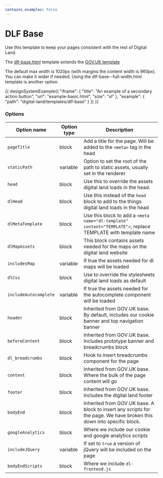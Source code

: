```yaml
---
contains_examples: False
---
```

# DLF Base

Use this template to keep your pages consistent with the rest of Digital Land.

The [dlf-base.html]() template extends the [GOV.UK template]()

The default max width is 1020px (with margins the content width is 960px). You can make it wider if needed. Using the dlf-base--full-width.html template is another option.

{{ designSystemExample({
"iframe": {
    "title": "An example of a secondary action button",
    "url": "example-basic.html",
    "size": "xl"
},
"example": {
    "path": "digital-land/templates/dlf-base"
}
}) }}

### Options

| Option name  | Option type  | Description |
| ----------- | ----------- | ----------- |
| `pageTitle`  | block      | Add a title for the page. Will be added to the `<meta>` tag in the head |
| `staticPath` | variable | Option to set the root of the path to static assets, usually set in the renderer |
| `head`   | block       | Use this to override the assets digital land loads in the head. |
| `dlHead` | block | Use this instead of the `head` block to add to the things digital land loads in the head |
| `dlMetaTemplate` | block | Use this block to add a `<meta name="dl-template" content="TEMPLATE">`, replace TEMPLATE with template name |
| `dlMapAssets` | block | This block contains assets needed for the maps on the digital land website |
| `includesMap` | variable | If true the assets needed for dl maps will be loaded |
| `dlCss` | block | Use to override the stylesheets digital land loads as default |
| `includeAutocomplete` | variable | If true the assets needed for the autocomplete component will be loaded |
| `header` | block | Inherited from GOV.UK base. By default, includes our cookie banner and top navigation banner |
| `beforeContent` | block | Inherited from GOV.UK base. Includes prototype banner and breadcrumbs block |
| `dl_breadcrumbs` | block | Hook to insert breadcrumbs component for the page |
| `content` | block | Inherited from GOV.UK base. Where the bulk of the page content will go |
| `footer` | block | Inherited from GOV.UK base. Includes the digital land footer |
| `bodyEnd` | block | Inherited from GOV.UK base. A block to insert any scripts for the page. We have broken this down into specific block. |
| `googleAnalytics` | block | Where we include our cookie and google analytics scripts |
| `includeJQuery` | variable | If set to `true` a version of jQuery will be included on the page |
| `bodyEndScripts` | block | Where we include `dl-frontend.js` |
